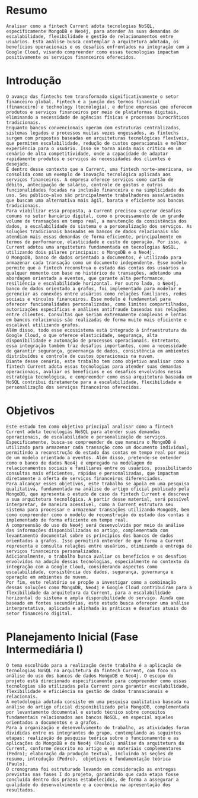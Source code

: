 # Resumo
    Analisar como a fintech Current adota tecnologias NoSQL, especificamente MongoDB e Neo4j, para atender às suas demandas de escalabilidade, flexibilidade e gestão de relacionamentos entre usuários. Esta análise busca contemplar a arquitetura adotada, os benefícios operacionais e os desafios enfrentados na integração com a Google Cloud, visando compreender como essas tecnologias impactam positivamente os serviços financeiros oferecidos.

# Introdução
    O avanço das fintechs tem transformado significativamente o setor financeiro global. Fintech é a junção dos termos financial (financeiro) e technology (tecnologia), e define empresas que oferecem produtos e serviços financeiros por meio de plataformas digitais, eliminando a necessidade de agências físicas e processos burocráticos tradicionais. 
    Enquanto bancos convencionais operam com estruturas centralizadas, sistemas legados e processos muitas vezes engessados, as fintechs surgem com propostas baseadas em arquiteturas tecnológicas flexíveis, que permitem escalabilidade, redução de custos operacionais e melhor experiência para o usuário. Isso se torna ainda mais crítico em um cenário de alta competitividade, onde a capacidade de adaptar rapidamente produtos e serviços às necessidades dos clientes é desejado.
    É dentro desse contexto que a Current, uma fintech norte-americana, se consolida como um exemplo de inovação tecnológica aplicada aos serviços financeiros. A empresa oferece serviços como cartão de débito, antecipação de salário, controle de gastos e outras funcionalidades focadas na inclusão financeira e na simplicidade do uso. Seu público-alvo são principalmente trabalhadores assalariados que buscam uma alternativa mais ágil, barata e eficiente aos bancos tradicionais.
    Para viabilizar essa proposta, a Current precisou superar desafios comuns no setor bancário digital, como o processamento de um grande volume de transações em tempo real, a manutenção da consistência dos dados, a escalabilidade do sistema e a personalização dos serviços. As soluções tradicionais baseadas em bancos de dados relacionais não atendiam mais essas demandas de forma eficiente, principalmente em termos de performance, elasticidade e custo de operação. Por isso, a Current adotou uma arquitetura fundamentada em tecnologias NoSQL, utilizando dois pilares principais: o MongoDB e o Neo4j. 
    O MongoDB, banco de dados orientado a documentos, é utilizado para armazenar cada transação como um documento independente. Esse modelo permite que a fintech reconstrua o estado das contas dos usuários a qualquer momento com base no histórico de transações, adotando uma abordagem orientada a eventos, que garante alta performance, resiliência e escalabilidade horizontal. Por outro lado, o Neo4j, banco de dados orientado a grafos, foi implementado para modelar e gerenciar as conexões entre usuários como relações familiares, redes sociais e vínculos financeiros. Esse modelo é fundamental para oferecer funcionalidades personalizadas, como limites compartilhados, autorizações específicas e análises antifraude baseadas nas relações entre clientes. Consultas que seriam extremamente complexas e lentas em bancos relacionais são realizadas de forma muito mais eficiente e escalável utilizando grafos.
    Além disso, todo esse ecossistema está integrado à infraestrutura da Google Cloud, o que oferece elasticidade, segurança, alta disponibilidade e automação de processos operacionais. Entretanto, essa integração também traz desafios importantes, como a necessidade de garantir segurança, governança de dados, consistência em ambientes distribuídos e controle de custos operacionais na nuvem.
    Diante desse cenário, este trabalho tem como objetivo analisar como a fintech Current adota essas tecnologias para atender suas demandas operacionais, avaliar os benefícios e os desafios envolvidos nessa estratégia tecnológica, e compreender como essa arquitetura baseada em NoSQL contribui diretamente para a escalabilidade, flexibilidade e personalização dos serviços financeiros oferecidos.




# Objetivos 
    Este estudo tem como objetivo principal analisar como a fintech Current adota tecnologias NoSQL para atender suas demandas operacionais, de escalabilidade e personalização de serviços. Especificamente, busca-se compreender de que maneira o MongoDB é utilizado para armazenar cada transação como um documento individual, permitindo a reconstrução do estado das contas em tempo real por meio de um modelo orientado a eventos. Além disso, pretende-se entender como o banco de dados Neo4j é empregado na modelagem de relacionamentos sociais e familiares entre os usuários, possibilitando consultas mais eficientes, rápidas e personalizadas, que impactam diretamente a oferta de serviços financeiros diferenciados.
    Para alcançar esses objetivos, este trabalho se apoia em uma pesquisa qualitativa, fundamentada na análise do artigo oficial publicado pela MongoDB, que apresenta o estudo de caso da fintech Current e descreve a sua arquitetura tecnológica. A partir desse material, será possível interpretar, de maneira acessível, como a Current estrutura seu sistema para processar e armazenar transações utilizando MongoDB, bem como compreender como o modelo de reconstrução do estado das contas é implementado de forma eficiente em tempo real.
    A compreensão do uso do Neo4j será desenvolvida por meio da análise das informações disponibilizadas no artigo, complementada com levantamento documental sobre os princípios dos bancos de dados orientados a grafos. Isso permitirá entender de que forma a Current representa e consulta relações entre usuários, otimizando a entrega de serviços financeiros personalizados.
    Adicionalmente, o trabalho busca avaliar os benefícios e os desafios envolvidos na adoção dessas tecnologias, especialmente no contexto da integração com a Google Cloud, considerando aspectos como escalabilidade, consistência dos dados, segurança, governança e operação em ambientes de nuvem.
    Por fim, este relatório se propõe a investigar como a combinação dessas soluções como MongoDB, Neo4j e Google Cloud contribuíram para a flexibilidade da arquitetura da Current, para a escalabilidade horizontal do sistema e ampla disponibilidade do serviço. Ainda que baseado em fontes secundárias, este estudo busca oferecer uma análise interpretativa, aplicada e alinhada às práticas e desafios atuais do setor financeiro digital.

# Planejamento Inicial (Fase Intermediária I)
    O tema escolhido para a realização deste trabalho é a aplicação de tecnologias NoSQL na arquitetura da fintech Current, com foco na análise do uso dos bancos de dados MongoDB e Neo4j. O escopo do projeto está direcionado especificamente para compreender como essas tecnologias são utilizadas pela Current para garantir escalabilidade, flexibilidade e eficiência na gestão de dados transacionais e relacionais.
    A metodologia adotada consiste em uma pesquisa qualitativa baseada na análise do artigo oficial disponibilizado pela MongoDB, complementada por levantamento documental e estudo técnico sobre conceitos fundamentais relacionados aos bancos NoSQL, em especial aqueles orientados a documentos e a grafos.
    Para a organização e desenvolvimento do trabalho, as atividades foram divididas entre os integrantes do grupo, contemplando as seguintes etapas: realização de pesquisa teórica sobre o funcionamento e as aplicações do MongoDB e do Neo4j (Paulo); análise da arquitetura da Current, conforme descrito no artigo e em materiais complementares (Pedro); elaboração da produção textual, incluindo as seções de resumo, introdução (Pedro),  objetivos e fundamentação teórica (Paulo).
    O cronograma foi estruturado levando em consideração as entregas previstas nas fases I do projeto, garantindo que cada etapa fosse concluída dentro dos prazos estabelecidos, de forma a assegurar a qualidade do desenvolvimento e a coerência na apresentação dos resultados.
